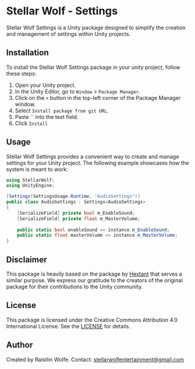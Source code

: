 # Stellar Wolf - Settings

Stellar Wolf Settings is a Unity package designed to simplify the creation and management of settings within Unity projects.

## Installation

To install the Stellar Wolf Settings package in your unity project, follow these steps:

1. Open your Unity project.
2. In the Unity Editor, go to `Window` > `Package Manager`.
3. Click on the `+` button in the top-left corner of the Package Manager window.
4. Select `Install package from git URL`.
5. Paste `` into the text field.
6. Click `Install`

## Usage

Stellar Wolf Settings provides a convenient way to create and manage settings for your Unity project. The following example showcases how the system is meant to work:

```csharp
using StellarWolf;
using UnityEngine;

[Settings(SettingsUsage.Runtime, "AudioSettings")]
public class AudioSettings : Settings<AudioSettings>
{
    [SerializeField] private bool m_EnableSound;
    [SerializeField] private float m_MasterVolume;
    
    public static bool enableSound => instance.m_EnableSound;
    public static float masterVolume => instance.m_MasterVolume;
}
```

## Disclaimer

This package is heavily based on the package by [Hextant](https://github.com/hextantstudios/com.hextantstudios.utilities) that serves a similar purpose. We express our gratitude to the creators of the original package for their contributions to the Unity community.

## License

This package is licensed under the Creative Commons Attribution 4.0 International License. See the [LICENSE](https://creativecommons.org/licenses/by/4.0/) for details.

## Author

Created by Raistlin Wolfe.
Contact: stellarwolfentertainment@gmail.com